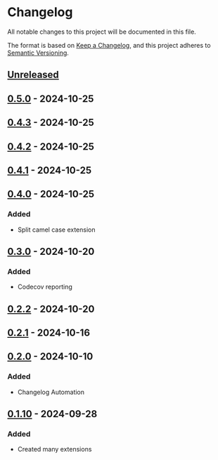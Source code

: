 # Changelog

All notable changes to this project will be documented in this file.

The format is based on [Keep a Changelog](https://keepachangelog.com/en/1.1.0/),
and this project adheres to [Semantic Versioning](https://semver.org/spec/v2.0.0.html).

## [Unreleased]

## [0.5.0] - 2024-10-25

## [0.4.3] - 2024-10-25

## [0.4.2] - 2024-10-25

## [0.4.1] - 2024-10-25

## [0.4.0] - 2024-10-25

### Added

- Split camel case extension

## [0.3.0] - 2024-10-20

### Added

- Codecov reporting

## [0.2.2] - 2024-10-20

## [0.2.1] - 2024-10-16

## [0.2.0] - 2024-10-10

### Added

- Changelog Automation

## [0.1.10] - 2024-09-28

### Added

- Created many extensions

[Unreleased]: https://github.com/TJC-Tools/TJC.StringExtensions/compare/v0.5.0...HEAD

[0.5.0]: https://github.com/TJC-Tools/TJC.StringExtensions/compare/v0.4.3...v0.5.0

[0.4.3]: https://github.com/TJC-Tools/TJC.StringExtensions/compare/v0.4.2...v0.4.3

[0.4.2]: https://github.com/TJC-Tools/TJC.StringExtensions/compare/v0.4.1...v0.4.2

[0.4.1]: https://github.com/TJC-Tools/TJC.StringExtensions/compare/v0.4.0...v0.4.1

[0.4.0]: https://github.com/TJC-Tools/TJC.StringExtensions/compare/v0.3.0...v0.4.0

[0.3.0]: https://github.com/TJC-Tools/TJC.StringExtensions/compare/v0.2.2...v0.3.0

[0.2.2]: https://github.com/TJC-Tools/TJC.StringExtensions/compare/v0.2.1...v0.2.2

[0.2.1]: https://github.com/TJC-Tools/TJC.StringExtensions/compare/v0.2.0...v0.2.1

[0.2.0]: https://github.com/TJC-Tools/TJC.StringExtensions/compare/v0.1.10...v0.2.0

[0.1.10]: https://github.com/TJC-Tools/TJC.StringExtensions/releases/tag/v0.1.10
